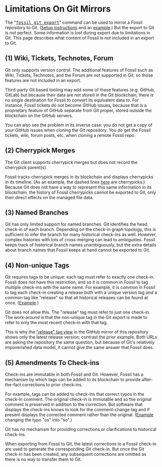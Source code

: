 # Limitations On Git Mirrors

The "<tt>[fossil git export](/help?cmd=git)</tt>" command can be used to
mirror a Fossil repository to Git.
([Setup instructions](./mirrortogithub.md) and an
[example](https://github.com/drhsqlite/fossil-mirror).)
But the export to Git is not perfect. Some information is lost during
export due to limitations in Git.  This page describes what content of
Fossil is not included in an export to Git.

## (1) Wiki, Tickets, Technotes, Forum

Git only supports version control. The additional features of Fossil such
as Wiki, Tickets, Technotes, and the Forum are not supported in Git,
so those features are not included in an export.

Third-party Git based tooling may add some of these features (e.g.
GitHub, GitLab) but because their data are not stored in the Git
blockchain, there is no single destination for Fossil to convert its
equivalent data *to*. For instance, Fossil tickets do not become GitHub
issues, because that is a proprietary feature of GitHub separate from
Git proper, stored outside the blockchain on the GitHub servers.

You can also see the problem in its inverse case: you do not get a copy
of your GitHub issues when cloning the Git repository. You *do* get the
Fossil tickets, wiki, forum posts, etc. when cloning a remote Fossil
repo.

## (2) Cherrypick Merges

The Git client supports cherrypick merges but does not record the
cherrypick parent(s).

Fossil tracks cherrypick merges in its blockchain and displays
cherrypicks in its timeline. (As an example, the dashed lines
[here](/timeline?c=0a9f12ce6655b7a5) are cherrypicks.) Because Git does
not have a way to represent this same information in its blockchain, the
history of Fossil cherrypicks cannot be exported to Git, only their
direct effects on the managed file data.

## (3) Named Branches

Git has only limited support for named branches.  Git identifies the head
check-in of each branch.  Depending on the check-in graph topology, this
is sufficient to infer the branch for many historical check-ins as well.
However, complex histories with lots of cross-merging
can lead to ambiguities.  Fossil keeps
track of historical branch names unambiguously, 
but the extra details about branch names that Fossil keeps
at hand cannot be exported to Git.

## (4) Non-unique Tags

Git requires tags to be unique: each tag must refer to exactly one
check-in.  Fossil does not have this restriction, and so it is common
in Fossil to tag multiple check-ins with the same name.  For example,
it is common in Fossil to tag each check-in creating a release both
with a unique version tag *and* a common tag like "release"
so that all historical releases can be found at once.
([Example](/timeline?t=release).)

Git does not allow this.  The "release" tag must refer to just one
check-in.  The work-around is that the non-unique tag in the Git export is 
made to refer to only the most recent check-in with that tag.

This is why the ["release" tag view][ghrtv] in the GitHub mirror of this
repository shows only the latest release version; contrast the prior
example. Both URLs are asking the repository the same question, but
because of Git's relatively impoverished data model, it cannot give the
same answer that Fossil does.

[ghrtv]: https://github.com/drhsqlite/fossil-mirror/tree/release

## (5) Amendments To Check-ins

Check-ins are immutable in both Fossil and Git.
However, Fossil has a mechanism by which tags can be added to
its blockchain to provide after-the-fact corrections to prior check-ins.

For example, tags can be added to check-ins that correct typos in the
check-in comment.  The original check-in is immutable and so the
original comment is preserved in addition to the correction. But
software that displays the check-ins knows to look for the comment-change
tag and if present displays the corrected comment rather than the original.
([Example](/info/8ed91bbe44d0d383) changing the typo "os" into "so".)

Git has no mechanism for providing corrections or clarifications to
historical check-ins.

When exporting from Fossil to Git, the latest corrections to a Fossil check-in
are used to generate the corresponding Git check-in.  But once the Git
check-in has been created, any subsequent corrections are omitted as there
is no way to transfer them to Git.
